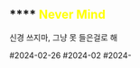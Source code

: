 ## **** <font color="#ffff00">Never Mind</font>

신경 쓰지마, 그냥 못 들은걸로 해








#2024-02-26
#2024-02 
#2024- 